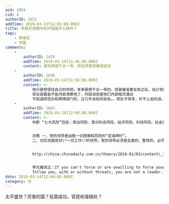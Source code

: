 ```yaml
---
aid: 1054
cid: 4
authorID: 1652
addTime: 2019-03-13T14:01:00.000Z
title: 熊维尼想像中的中国是什么样的？
tags:
    - 熊维尼
    - 中国
comments:
    -
        authorID: 1429
        addTime: 2019-03-14T11:46:00.000Z
        content: 原先想成千古一帝，现在想莫进秦城监狱
    -
        authorID: 1646
        addTime: 2019-03-14T11:56:00.000Z
        content: >-
            他只是想保住自己的命吧，本来是想千古一帝的，但是被泼墨女孩之后，估计党内争议也很大，就不敢说啥了
            现在就看能不能内部清算他了，内部消息是他们内部暗流涌动
            不知道网信办和舆情部门的，过几年会如何自处。。现在干得多，升不上去的话，过几年都要被拉清单
    -
        authorID: 1662
        addTime: 2019-03-14T12:00:00.000Z
        content: >-
            判断 “七大风险”包括：政治风险、意识形态风险、经济风险、科技风险、社会风险、外部环境风险、党的建设风险。


            对策 一、党的领导是战胜一切困难和风险的“定海神针”。
            二、切实加强党对\*一切工作\*的领导。党的领导必须是全面的、整体的，必须体现到经济、政治、文化、社会、生态文明建设和国防军队、祖国统一、外交、党的建设等各方面。


            http://china.chinadaily.com.cn/theory/2018-01/03/content\_35430876.htm


            李光耀说过：If you can't force or are unwilling to force your people to
            follow you, with or without threats, you are not a leader.
date: 2019-03-14T12:00:00.000Z
category: 水
---
```


太平盛世？厉害的国？反腐成功，官民和谐相处？
